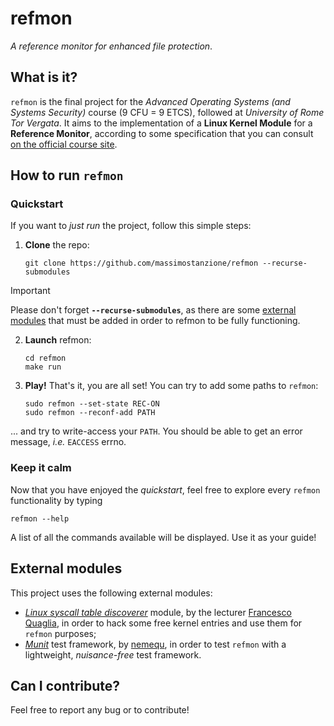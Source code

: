 # refmon
*A reference monitor for enhanced file protection*.
## What is it?
`refmon` is the final project for the *Advanced Operating Systems (and Systems Security)* course (9 CFU = 9 ETCS), followed at *University of Rome Tor Vergata*. 
It aims to the implementation of a **Linux Kernel Module** for a **Reference Monitor**, according to some specification that you can consult [on the official course site](https://francescoquaglia.github.io/TEACHING/AOS/AA-2023-2024/PROJECTS/project-specification-2023-2024.html).

## How to run `refmon`
### Quickstart
If you want to *just run* the project, follow this simple steps:

 1. **Clone** the repo:
 

		git clone https://github.com/massimostanzione/refmon --recurse-submodules

> [!IMPORTANT] 
> Please don't forget **`--recurse-submodules`**, as there are some [external modules](https://github.com/massimostanzione/refmon/edit/main/README.md#external-modules) that must be added in order to refmon to be fully functioning.

 2. **Launch** refmon:
 

		cd refmon
		make run
    

 3. **Play!**
That's it, you are all set! You can try to add some paths to `refmon`:

		sudo refmon --set-state REC-ON
		sudo refmon --reconf-add PATH
    
... and try to write-access your `PATH`. You should be able to get an error message, *i.e.* `EACCESS` errno.

### Keep it calm
Now that you have enjoyed the *quickstart*, feel free to explore every `refmon` functionality by typing

    refmon --help
A list of all the commands available will be displayed. Use it as your guide!

## External modules

This project uses the following external modules:

 - [*Linux syscall table discoverer*](https://github.com/FrancescoQuaglia/Linux-sys_call_table-discoverer) module, by the lecturer [Francesco Quaglia](https://github.com/FrancescoQuaglia), in order to hack some free kernel entries and use them for `refmon` purposes;
 - [*Munit*](https://github.com/nemequ/munit) test framework, by [nemequ](https://github.com/nemequ), in order to test `refmon` with a lightweight, *nuisance-free* test framework.

## Can I contribute?
Feel free to report any bug or to contribute!
